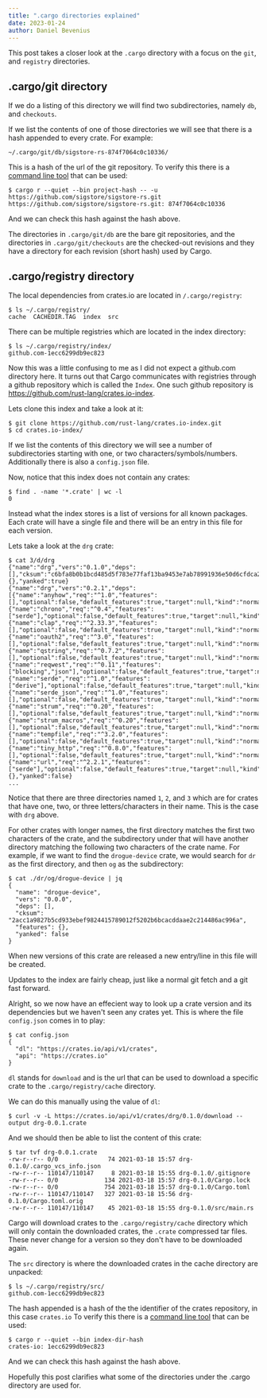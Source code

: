 ```yaml
---
title: ".cargo directories explained"
date: 2023-01-24
author: Daniel Bevenius
---
```


This post takes a closer look at the `.cargo` directory with a focus on the
`git`, and `registry` directories. 

## .cargo/git directory
If we do a listing of this directory we will find two subdirectories, namely
`db`, and `checkouts`.

If we list the contents of one of those directories we will see that there is a
hash appended to every crate. For example:
```
~/.cargo/git/db/sigstore-rs-874f7064c0c10336/
```
This is a hash of the url of the git repository. To verify this there is a
[command line tool](https://github.com/trustification/source-distributed#print-git-project-hash)
that can be used:
```console
$ cargo r --quiet --bin project-hash -- -u https://github.com/sigstore/sigstore-rs.git
https://github.com/sigstore/sigstore-rs.git: 874f7064c0c10336
```
And we can check this hash against the hash above.

The directories in `.cargo/git/db` are the bare git repositories, and the
directories in `.cargo/git/checkouts` are the checked-out revisions and they
have a directory for each revision (short hash) used by Cargo.

## .cargo/registry directory
The local dependencies from crates.io are located in `/.cargo/registry`:
```console
$ ls ~/.cargo/registry/
cache  CACHEDIR.TAG  index  src
```
There can be multiple registries which are located in the index directory:
```
$ ls ~/.cargo/registry/index/
github.com-1ecc6299db9ec823
```
Now this was a little confusing to me as I did not expect a github.com directory
here. It turns out that Cargo communicates with registries through a github
repository which is called the `Index`. One such github repository is
https://github.com/rust-lang/crates.io-index.

Lets clone this index and take a look at it:
```console
$ git clone https://github.com/rust-lang/crates.io-index.git
$ cd crates.io-index/
```
If we list the contents of this directory we will see a number of subdirectories
starting with one, or two characters/symbols/numbers. Additionally there is also
a `config.json` file.

Now, notice that this index does not contain any crates:
```console
$ find . -name '*.crate' | wc -l
0
```
Instead what the index stores is a list of versions for all known packages. Each
crate will have a single file and there will be an entry in this file for each
version.

Lets take a look at the `drg` crate:
```console
$ cat 3/d/drg 
{"name":"drg","vers":"0.1.0","deps":[],"cksum":"c6bfa8b0b1bcd485d5f783e77faf13ba9453e7ab78991936e50d6cfdca23d647","features":{},"yanked":true}
{"name":"drg","vers":"0.2.1","deps":[{"name":"anyhow","req":"^1.0","features":[],"optional":false,"default_features":true,"target":null,"kind":"normal"},{"name":"chrono","req":"^0.4","features":["serde"],"optional":false,"default_features":true,"target":null,"kind":"normal"},{"name":"clap","req":"^2.33.3","features":[],"optional":false,"default_features":true,"target":null,"kind":"normal"},{"name":"oauth2","req":"^3.0","features":[],"optional":false,"default_features":true,"target":null,"kind":"normal"},{"name":"qstring","req":"^0.7.2","features":[],"optional":false,"default_features":true,"target":null,"kind":"normal"},{"name":"reqwest","req":"^0.11","features":["blocking","json"],"optional":false,"default_features":true,"target":null,"kind":"normal"},{"name":"serde","req":"^1.0","features":["derive"],"optional":false,"default_features":true,"target":null,"kind":"normal"},{"name":"serde_json","req":"^1.0","features":[],"optional":false,"default_features":true,"target":null,"kind":"normal"},{"name":"strum","req":"^0.20","features":[],"optional":false,"default_features":true,"target":null,"kind":"normal"},{"name":"strum_macros","req":"^0.20","features":[],"optional":false,"default_features":true,"target":null,"kind":"normal"},{"name":"tempfile","req":"^3.2.0","features":[],"optional":false,"default_features":true,"target":null,"kind":"normal"},{"name":"tiny_http","req":"^0.8.0","features":[],"optional":false,"default_features":true,"target":null,"kind":"normal"},{"name":"url","req":"^2.2.1","features":["serde"],"optional":false,"default_features":true,"target":null,"kind":"normal"}],"cksum":"cfb067bfabd64c3b4732a3afd2b9a757a88120f6dac6400eae5b865732be0404","features":{},"yanked":false}
...
```
Notice that there are three directories named `1`, `2`, and `3` which are for
crates that have one, two, or three letters/characters in their name. This is
the case with `drg` above.  

For other crates with longer names, the first directory matches the first two
characters of the crate, and the subdirectory under that will have another
directory matching the following two characters of the crate name. 
For example, if we want to find the `drogue-device` crate, we would search for
`dr` as the first directory, and then `og` as the subdirectory:
```console
$ cat ./dr/og/drogue-device | jq
{
  "name": "drogue-device",
  "vers": "0.0.0",
  "deps": [],
  "cksum": "2acc1a9827b5cd933ebef9824415789012f5202b6bcacddaae2c214486ac996a",
  "features": {},
  "yanked": false
}
```
When new versions of this crate are released a new entry/line in this file will
be created. 

Updates to the index are fairly cheap, just like a normal git fetch and a
git fast forward. 

Alright, so we now have an effecient way to look up a crate version and its
dependencies but we haven't seen any crates yet. This is where the file
`config.json` comes in to play:
```console
$ cat config.json 
{
  "dl": "https://crates.io/api/v1/crates",
  "api": "https://crates.io"
}
```
`dl` stands for `download` and is the url that can be used to download a
specific crate to the `.cargo/registry/cache` directory.

We can do this manually using the value of `dl`:
```console
$ curl -v -L https://crates.io/api/v1/crates/drg/0.1.0/download --output drg-0.0.1.crate
```
And we should then be able to list the content of this crate:
```console
$ tar tvf drg-0.0.1.crate 
-rw-r--r-- 0/0              74 2021-03-18 15:57 drg-0.1.0/.cargo_vcs_info.json
-rw-r--r-- 110147/110147     8 2021-03-18 15:55 drg-0.1.0/.gitignore
-rw-r--r-- 0/0             134 2021-03-18 15:57 drg-0.1.0/Cargo.lock
-rw-r--r-- 0/0             754 2021-03-18 15:57 drg-0.1.0/Cargo.toml
-rw-r--r-- 110147/110147   327 2021-03-18 15:56 drg-0.1.0/Cargo.toml.orig
-rw-r--r-- 110147/110147    45 2021-03-18 15:55 drg-0.1.0/src/main.rs
```
Cargo will download crates to the `.cargo/registry/cache` directory which
will only contain the downloaded crates, the `.crate` compressed tar files.
These never change for a version so they don't have to be downloaded again.

The `src` directory is where the downloaded crates in the cache directory are
unpacked:
```console
$ ls ~/.cargo/registry/src/
github.com-1ecc6299db9ec823
```

The hash appended is a hash of the the identifier of the crates repository,
in this case `crates.io` To verify this there is a
[command line tool](https://github.com/trustification/source-distributed#print-cargo-index-hash)
that can be used:
```console
$ cargo r --quiet --bin index-dir-hash
crates-io: 1ecc6299db9ec823
```
And we can check this hash against the hash above.

Hopefully this post clarifies what some of the directories under the .cargo
directory are used for.
